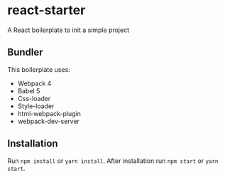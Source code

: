 # react-starter
A React boilerplate to init a simple project

## Bundler
This boilerplate uses:

* Webpack 4
* Babel 5
* Css-loader
* Style-loader
* html-webpack-plugin
* webpack-dev-server

## Installation
Run ```npm install``` or ```yarn install```. After installation run ```npm start``` or ```yarn start```.
